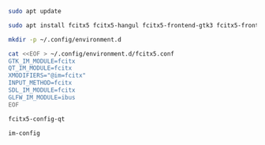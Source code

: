 ```bash
sudo apt update
```
```bash
sudo apt install fcitx5 fcitx5-hangul fcitx5-frontend-gtk3 fcitx5-frontend-qt5 fcitx5-config-qt
```

```bash
mkdir -p ~/.config/environment.d
```

```bash
cat <<EOF > ~/.config/environment.d/fcitx5.conf
GTK_IM_MODULE=fcitx
QT_IM_MODULE=fcitx
XMODIFIERS="@im=fcitx"
INPUT_METHOD=fcitx
SDL_IM_MODULE=fcitx
GLFW_IM_MODULE=ibus
EOF
```

```bash
fcitx5-config-qt
```
```bash
im-config
```